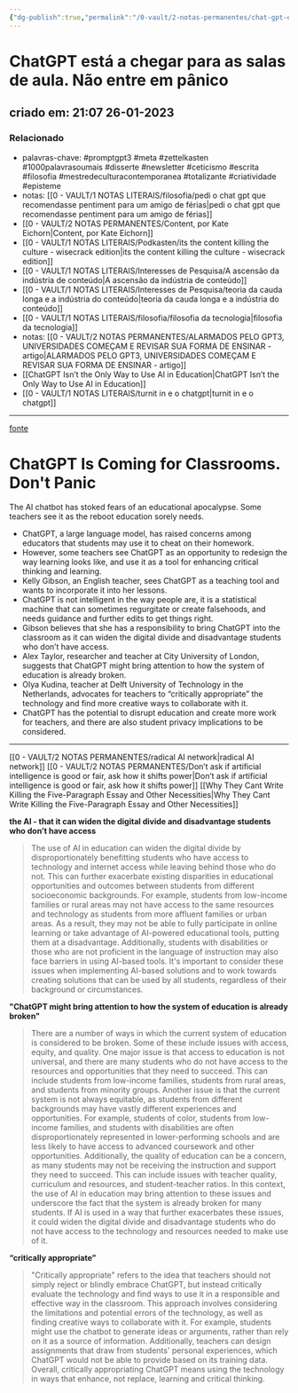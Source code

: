 ```yaml
---
{"dg-publish":true,"permalink":"/0-vault/2-notas-permanentes/chat-gpt-esta-a-chegar-para-as-salas-de-aula-nao-entre-em-panico/","tags":["permanente","promptgpt3","meta","zettelkasten","1000palavrasoumais","disserte","newsletter","ceticismo","escrita","filosofia","mestredeculturacontemporanea","totalizante","criatividade","episteme"],"dgHomeLink":true,"dgShowLocalGraph":true,"dgShowFileTree":true,"dgEnableSearch":true}
---
```


# ChatGPT está a chegar para as salas de aula. Não entre em pânico
## criado em: 21:07 26-01-2023

### Relacionado
- palavras-chave: #promptgpt3 #meta #zettelkasten #1000palavrasoumais #disserte #newsletter #ceticismo #escrita #filosofia #mestredeculturacontemporanea #totalizante #criatividade #episteme 
- notas: [[0 - VAULT/1 NOTAS LITERAIS/filosofia/pedi o chat gpt que recomendasse pentiment para um amigo de férias\|pedi o chat gpt que recomendasse pentiment para um amigo de férias]]
- [[0 - VAULT/2 NOTAS PERMANENTES/Content, por Kate Eichorn\|Content, por Kate Eichorn]]
- [[0 - VAULT/1 NOTAS LITERAIS/Podkasten/its the content killing the culture - wisecrack edition\|its the content killing the culture - wisecrack edition]]
- [[0 - VAULT/1 NOTAS LITERAIS/Interesses de Pesquisa/A ascensão da indústria de conteúdo\|A ascensão da indústria de conteúdo]]
- [[0 - VAULT/1 NOTAS LITERAIS/Interesses de Pesquisa/teoria da cauda longa e a indústria do conteúdo\|teoria da cauda longa e a indústria do conteúdo]]
- [[0 - VAULT/1 NOTAS LITERAIS/filosofia/filosofia da tecnologia\|filosofia da tecnologia]]
- notas: [[0 - VAULT/2 NOTAS PERMANENTES/ALARMADOS PELO GPT3, UNIVERSIDADES COMEÇAM E REVISAR SUA FORMA DE ENSINAR - artigo\|ALARMADOS PELO GPT3, UNIVERSIDADES COMEÇAM E REVISAR SUA FORMA DE ENSINAR - artigo]]
- [[ChatGPT Isn’t the Only Way to Use AI in Education\|ChatGPT Isn’t the Only Way to Use AI in Education]]
- [[0 - VAULT/1 NOTAS LITERAIS/turnit in e o chatgpt\|turnit in e o chatgpt]]
---
[fonte](https://www.wired.com/story/chatgpt-is-coming-for-classrooms-dont-panic/)

# ChatGPT Is Coming for Classrooms. Don't Panic

The AI chatbot has stoked fears of an educational apocalypse. Some teachers see it as the reboot education sorely needs.

-   ChatGPT, a large language model, has raised concerns among educators that students may use it to cheat on their homework.
-   However, some teachers see ChatGPT as an opportunity to redesign the way learning looks like, and use it as a tool for enhancing critical thinking and learning.
-   Kelly Gibson, an English teacher, sees ChatGPT as a teaching tool and wants to incorporate it into her lessons.
-   ChatGPT is not intelligent in the way people are, it is a statistical machine that can sometimes regurgitate or create falsehoods, and needs guidance and further edits to get things right.
-   Gibson believes that she has a responsibility to bring ChatGPT into the classroom as it can widen the digital divide and disadvantage students who don’t have access.
-   Alex Taylor, researcher and teacher at City University of London, suggests that ChatGPT might bring attention to how the system of education is already broken.
-   Olya Kudina, teacher at Delft University of Technology in the Netherlands, advocates for teachers to “critically appropriate” the technology and find more creative ways to collaborate with it.
-   ChatGPT has the potential to disrupt education and create more work for teachers, and there are also student privacy implications to be considered.

---
[[0 - VAULT/2 NOTAS PERMANENTES/radical AI network\|radical AI network]]
[[0 - VAULT/2 NOTAS PERMANENTES/Don’t ask if artificial intelligence is good or fair, ask how it shifts power\|Don’t ask if artificial intelligence is good or fair, ask how it shifts power]]
[[Why They Cant Write Killing the Five-Paragraph Essay and Other Necessities\|Why They Cant Write Killing the Five-Paragraph Essay and Other Necessities]]

**the AI - that it can widen the digital divide and disadvantage students who don’t have access**
>The use of AI in education can widen the digital divide by disproportionately benefitting students who have access to technology and internet access while leaving behind those who do not. This can further exacerbate existing disparities in educational opportunities and outcomes between students from different socioeconomic backgrounds. For example, students from low-income families or rural areas may not have access to the same resources and technology as students from more affluent families or urban areas. As a result, they may not be able to fully participate in online learning or take advantage of AI-powered educational tools, putting them at a disadvantage. Additionally, students with disabilities or those who are not proficient in the language of instruction may also face barriers in using AI-based tools. It's important to consider these issues when implementing AI-based solutions and to work towards creating solutions that can be used by all students, regardless of their background or circumstances.

**"ChatGPT might bring attention to how the system of education is already broken"**

>There are a number of ways in which the current system of education is considered to be broken. Some of these include issues with access, equity, and quality. One major issue is that access to education is not universal, and there are many students who do not have access to the resources and opportunities that they need to succeed. This can include students from low-income families, students from rural areas, and students from minority groups. Another issue is that the current system is not always equitable, as students from different backgrounds may have vastly different experiences and opportunities. For example, students of color, students from low-income families, and students with disabilities are often disproportionately represented in lower-performing schools and are less likely to have access to advanced coursework and other opportunities. Additionally, the quality of education can be a concern, as many students may not be receiving the instruction and support they need to succeed. This can include issues with teacher quality, curriculum and resources, and student-teacher ratios. In this context, the use of AI in education may bring attention to these issues and underscore the fact that the system is already broken for many students. If AI is used in a way that further exacerbates these issues, it could widen the digital divide and disadvantage students who do not have access to the technology and resources needed to make use of it.


**“critically appropriate”** 
>"Critically appropriate" refers to the idea that teachers should not simply reject or blindly embrace ChatGPT, but instead critically evaluate the technology and find ways to use it in a responsible and effective way in the classroom. This approach involves considering the limitations and potential errors of the technology, as well as finding creative ways to collaborate with it. For example, students might use the chatbot to generate ideas or arguments, rather than rely on it as a source of information. Additionally, teachers can design assignments that draw from students' personal experiences, which ChatGPT would not be able to provide based on its training data. Overall, critically appropriating ChatGPT means using the technology in ways that enhance, not replace, learning and critical thinking.